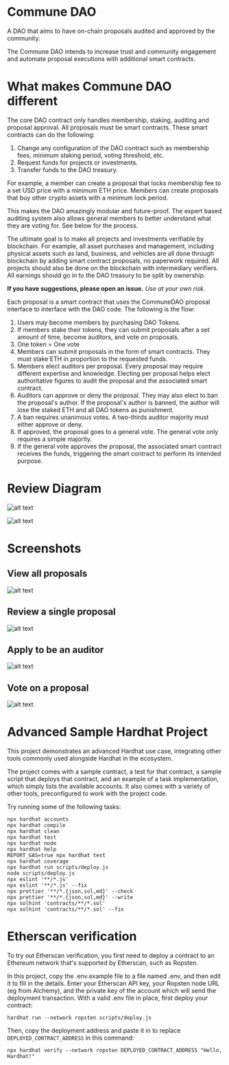 # Commune DAO
A DAO that aims to have on-chain proposals audited and approved by the community.

The Commune DAO intends to increase trust and community engagement and automate proposal executions with additional smart contracts.

# What makes Commune DAO different
The core DAO contract only handles membership, staking, auditing and proposal approval. All proposals must be smart contracts. These smart contracts can do the following:

1. Change any configuration of the DAO contract such as membership fees, minimum staking period, voting threshold, etc.
2. Request funds for projects or investments.
3. Transfer funds to the DAO treasury.

For example, a member can create a proposal that locks membership fee to a set USD price with a minimum ETH price. Members can create proposals that buy other crypto assets with a minimum lock period.

This makes the DAO amazingly modular and future-proof. The expert based auditing system also allows general members to better understand what they are voting for. See below for the process.

The ultimate goal is to make all projects and investments verifiable by blockchain. For example, all asset purchases and management, including physical assets such as land, business, and vehicles are all done through blockchain by adding smart contract proposals, no paperwork required. All projects should also be done on the blockchain with intermediary verifiers. All earnings should go in to the DAO treasury to be split by ownership.

**If you have suggestions, please open an issue.** *Use at your own risk.*

Each proposal is a smart contract that uses the CommuneDAO proposal interface to interface with the DAO code. The following is the flow:

1. Users may become members by purchasing DAO Tokens.
2. If members stake their tokens, they can submit proposals after a set amount of time, become auditors, and vote on proposals.
3. One token = One vote
4. Members can submit proposals in the form of smart contracts. They must stake ETH in proportion to the requested funds.
5. Members elect auditors per proposal. Every proposal may require different expertise and knowledge. Electing per proposal helps elect authoritative figures to audit the proposal and the associated smart contract.
6. Auditors can approve or deny the proposal. They may also elect to ban the proposal's author. If the proposal's author is banned, the author will lose the staked ETH and all DAO tokens as punishment. 
7. A ban requires unanimous votes. A two-thirds auditor majority must either approve or deny.
8. If approved, the proposal goes to a general vote. The general vote only requires a simple majority.
9. If the general vote approves the proposal, the associated smart contract receives the funds, triggering the smart contract to perform its intended purpose.

# Review Diagram 

![alt text](images/circle-diagram.png?raw=true)

![alt text](images/diagram.png?raw=true)


# Screenshots 

## View all proposals

![alt text](images/screen1.png?raw=true)
## Review a single proposal

![alt text](images/screen2.png?raw=true)
## Apply to be an auditor

![alt text](images/screen3.png?raw=true)
## Vote on a proposal

![alt text](images/screen4.png?raw=true)


# Advanced Sample Hardhat Project

This project demonstrates an advanced Hardhat use case, integrating other tools commonly used alongside Hardhat in the ecosystem.

The project comes with a sample contract, a test for that contract, a sample script that deploys that contract, and an example of a task implementation, which simply lists the available accounts. It also comes with a variety of other tools, preconfigured to work with the project code.

Try running some of the following tasks:

```shell
npx hardhat accounts
npx hardhat compile
npx hardhat clean
npx hardhat test
npx hardhat node
npx hardhat help
REPORT_GAS=true npx hardhat test
npx hardhat coverage
npx hardhat run scripts/deploy.js
node scripts/deploy.js
npx eslint '**/*.js'
npx eslint '**/*.js' --fix
npx prettier '**/*.{json,sol,md}' --check
npx prettier '**/*.{json,sol,md}' --write
npx solhint 'contracts/**/*.sol'
npx solhint 'contracts/**/*.sol' --fix
```

# Etherscan verification

To try out Etherscan verification, you first need to deploy a contract to an Ethereum network that's supported by Etherscan, such as Ropsten.

In this project, copy the .env.example file to a file named .env, and then edit it to fill in the details. Enter your Etherscan API key, your Ropsten node URL (eg from Alchemy), and the private key of the account which will send the deployment transaction. With a valid .env file in place, first deploy your contract:

```shell
hardhat run --network ropsten scripts/deploy.js
```

Then, copy the deployment address and paste it in to replace `DEPLOYED_CONTRACT_ADDRESS` in this command:

```shell
npx hardhat verify --network ropsten DEPLOYED_CONTRACT_ADDRESS "Hello, Hardhat!"
```
